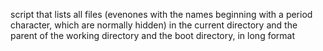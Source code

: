 script that lists all files (evenones with the names beginning with a period character, which are normally hidden) in the current directory and the parent of the working directory and the boot directory, in long format
